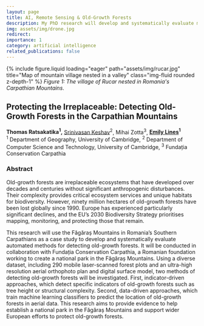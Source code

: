 ```yaml
---
layout: page
title: AI, Remote Sensing & Old-Growth Forests
description: My PhD research will develop and systematically evaluate machine learning and remote sensing techniques to detect biodiverse old-growth forests.
img: assets/img/drone.jpg
redirect:
importance: 1
category: artificial intelligence
related_publications: false
---
```


{% include figure.liquid loading="eager" path="assets/img/rucar.jpg" title="Map of mountain village nested in a valley" class="img-fluid rounded z-depth-1" %}
_Figure 1: The village of Rucar nested in Romania's Carpathian Mountains_.

## Protecting the Irreplaceable: Detecting Old-Growth Forests in the Carpathian Mountains

**Thomas Ratsakatika<sup>1</sup>,** [Srinivasan Keshav](https://svr-sk818-web.cl.cam.ac.uk/keshav/wiki/index.php/Main_Page)<sup>2</sup>, Mihai Zotta<sup>3</sup>, **[Emily Lines](https://www.linesresearchgroup.com/)<sup>1</sup>**  
<sup>1</sup> Department of Geography, University of Cambridge, <sup>2</sup> Department of Computer Science and Technology, University of Cambridge, <sup>3</sup> Fundația Conservation Carpathia

### Abstract

Old-growth forests are irreplaceable ecosystems that have developed over decades and centuries without significant anthropogenic disturbances. Their complexity provides critical ecosystem services and unique habitats for biodiversity. However, ninety million hectares of old-growth forests have been lost globally since 1990. Europe has experienced particularly significant declines, and the EU’s 2030 Biodiversity Strategy prioritises mapping, monitoring, and protecting those that remain.

This research will use the Făgăraș Mountains in Romania’s Southern Carpathians as a case study to develop and systematically evaluate automated methods for detecting old-growth forests. It will be conducted in collaboration with Fundația Conservation Carpathia, a Romanian foundation working to create a national park in the Făgăraș Mountains. Using a diverse dataset, including 290 mobile laser-scanned forest plots and an ultra-high resolution aerial orthophoto plan and digital surface model, two methods of detecting old-growth forests will be investigated. First, indicator-driven approaches, which detect specific indicators of old-growth forests such as tree height or structural complexity. Second, data-driven approaches, which train machine learning classifiers to predict the location of old-growth forests in aerial data. This research aims to provide evidence to help establish a national park in the Făgăraș Mountains and support wider European efforts to protect old-growth forests.
